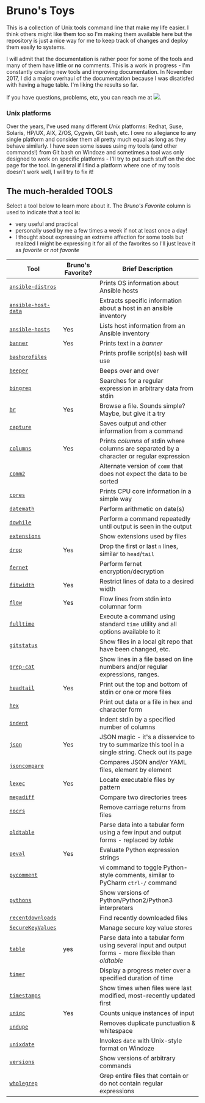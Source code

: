 # Bruno's Toys
This is a collection of Unix tools command line that make my life easier.  I think others might like them too so I'm making them available here but the repository is just a nice way for me to keep track of changes and deploy them easily to systems.

I will admit that the documentation is rather poor for some of the tools and many of them have little or **no** comments.  This is a work in progress - I'm constantly creating new tools and improving documentation.  In November 2017, I did a major overhaul of the documentation because I was disatisfed with having a huge table.  I'm liking the results so far.

If you have questions, problems, etc, you can reach me at <img src="images/email.jpg" />.

### Unix platforms

Over the years, I've used many different _Unix_ platforms: Redhat, Suse, Solaris, HP/UX, AIX, Z/OS, Cygwin, Git bash, etc.  I owe no allegiance to any single platform and consider them all pretty much equal as long as they behave similarly.  I have seen some issues using my tools (and other commands!) from Git bash on Windoze and sometimes a tool was only designed to work on specific platforms - I'll try to put such stuff on the doc page for the tool.  In general if I find a platform where one of my tools doesn't work well, I will try to fix it!

## The much-heralded TOOLS

Select a tool below to learn more about it.  The _Bruno's Favorite_ column is used to indicate that a tool is:
- very useful and practical
- personally used by me a few times a week if not at least once a day!
- I thought about expressing an extreme affection for some tools but realized I might be expressing it for all of the favorites so I'll just leave it as _favorite_ or _not favorite_

| Tool | Bruno's Favorite? | Brief Description |
| ---- | ----------------- | ----------------- |
| [`ansible-distros`](doc/ansible-distros.md) | | Prints OS information about Ansible hosts |
| [`ansible-host-data`](doc/ansible-host-data.md) | | Extracts specific information about a host in an ansible inventory |
| [`ansible-hosts`](doc/ansible-hosts.md) | Yes | Lists host information from an Ansible inventory |
| [`banner`](doc/banner.md) | Yes | Prints text in a _banner_ |
| [`bashprofiles`](doc/bashprofiles.md) | | Prints profile script(s) `bash` will use |
| [`beeper`](doc/beeper.md) | | Beeps over and over |
| [`bingrep`](doc/bingrep.md) | | Searches for a regular expression in arbitrary data from stdin |
| [`br`](doc/br.md) | Yes | Browse a file.  Sounds simple?  Maybe, but give it a try |
| [`capture`](doc/capture.md) | | Saves output and other information from a command |
| [`columns`](doc/columns.md) | Yes | Prints _columns_ of stdin where columns are separated by a character or regular expression |
| [`comm2`](doc/comm2.md) | | Alternate version of `comm` that does not expect the data to be sorted |
| [`cores`](doc/cores.md) | | Prints CPU core information in a simple way |
| [`datemath`](doc/datemath.md) | | Perform arithmetic on date(s) |
| [`dowhile`](doc/dowhile.md) | | Perform a command repeatedly until output is seen in the output |
| [`extensions`](doc/extensions.md) | | Show extensions used by files |
| [`drop`](doc/drop.md) | Yes | Drop the first or last `n` lines, similar to `head`/`tail` |
| [`fernet`](doc/fernet.md) | | Perform fernet encryption/decryption |
| [`fitwidth`](doc/fitwidth.md) | Yes | Restrict lines of data to a desired width |
| [`flow`](doc/flow.md) | Yes | Flow lines from stdin into columnar form |
| [`fulltime`](doc/fulltime.md) | | Execute a command using standard `time` utility and all options available to it |
| [`gitstatus`](doc/gitstatus.md) | | Show files in a local git repo that have been changed, etc. |
| [`grep-cat`](doc/grep-cat.md) | | Show lines in a file based on line numbers and/or regular expressions, ranges. |
| [`headtail`](doc/headtail.md) | Yes | Print out the top and bottom of stdin or one or more files |
| [`hex`](doc/hex.md) | | Print out data or a file in hex and character form |
| [`indent`](doc/indent.md) | | Indent stdin by a specified number of columns |
| [`json`](doc/json.md) | Yes | JSON magic - it's a disservice to try to summarize this tool in a single string.  Check out its page |
| [`jsoncompare`](doc/jsoncompare.md) | | Compares JSON and/or YAML files, element by element |
| [`lexec`](doc/lexec.md) | Yes | Locate executable files by pattern |
| [`megadiff`](doc/megadiff.md) | | Compare two directories trees |
| [`nocrs`](doc/nocrs.md) | | Remove carriage returns from files |
| [`oldtable`](doc/oldtable.md) | | Parse data into a tabular form using a few input and output forms - replaced by _table_ |
| [`peval`](doc/peval.md) | Yes | Evaluate Python expression strings |
| [`pycomment`](doc/pycomment.md) | | vi command to toggle Python-style comments, similar to PyCharm `ctrl-/` command |
| [`pythons`](doc/pythons.md) | | Show versions of Python/Python2/Python3 interpreters |
| [`recentdownloads`](doc/recentdownloads.md) | | Find recently downloaded files |
| [`SecureKeyValues`](doc/SecureKeyValues.md) | | Manage secure key value stores |
| [`table`](doc/table.md) | yes | Parse data into a tabular form using several input and output forms - more flexible than _oldtable_ |
| [`timer`](doc/timer.md) | | Display a progress meter over a specified duration of time |
| [`timestamps`](doc/timestamps.md) | | Show times when files were last modified, most-recently updated first |
| [`uniqc`](doc/uniqc.md) | Yes | Counts unique instances of input |
| [`undupe`](doc/undupe.md) | | Removes duplicate punctuation & whitespace |
| [`unixdate`](doc/unixdate.md) | | Invokes `date` with Unix-style format on Windoze |
| [`versions`](doc/versions.md) | | Show versions of arbitrary commands |
| [`wholegrep`](doc/wholegrep.md) | | Grep entire files that contain or do not contain regular expressions |
